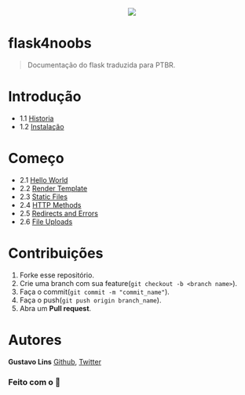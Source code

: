 <p align="center">
  <img src="https://encrypted-tbn0.gstatic.com/images?q=tbn%3AANd9GcTVGrRyh-Q55ckT98qshfXU3Fmh7-F_HD7WBSetZkwgqQKU7RW2&usqp=CAU">
</p>

# flask4noobs
> Documentação do flask traduzida para PTBR.

# Introdução

- 1.1 [Historia](./src/Introdução/Historia.md)
- 1.2 [Instalação](./src/Introdução/Instalação.md)

# Começo

- 2.1 [Hello World](./src/Começo/Hello-World.md)
- 2.2 [Render Template](./src/Começo/Render-Template.md)
- 2.3 [Static Files](./src/Começo/Static-Files.md)
- 2.4 [HTTP Methods](./src/Começo/HTTP-Methods.md)
- 2.5 [Redirects and Errors](./src/Começo/Redirects-and-Errors.md)
- 2.6 [File Uploads](./src/Começo/File-Uploads.md)

# Contribuições

1. Forke esse repositório.
2. Crie uma branch com sua feature(``git checkout -b <branch name>``).
3. Faça o commit(``git commit -m "commit_name"``).
4. Faça o push(``git push origin branch_name``).
5. Abra um **Pull request**.

# Autores
**Gustavo Lins** [Github](https://github.com/freazesss/), [Twitter](https://twitter.com/freazesss)

### Feito com o 💜
